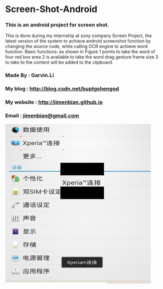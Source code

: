 Screen-Shot-Android
==============

### This is an android project for screen shot.
This is done during my internship at sony company Screen Project, the latest version of the system to achieve android screenshot function by changing the source code, while calling OCR engine to achieve word function. 
Basic functions: as shown in Figure 1 points to take the word of four red box area 2 is available to take the word drag gesture frame size 3 to take to the content will be added to the clipboard.
### Made By        :  Garvin.Li
### My blog        :  http://blog.csdn.net/buptgshengod
### My website     :  http://jimenbian.github.io
### Email          :  jimenbian@gmail.com
![K-means](/show.png)
